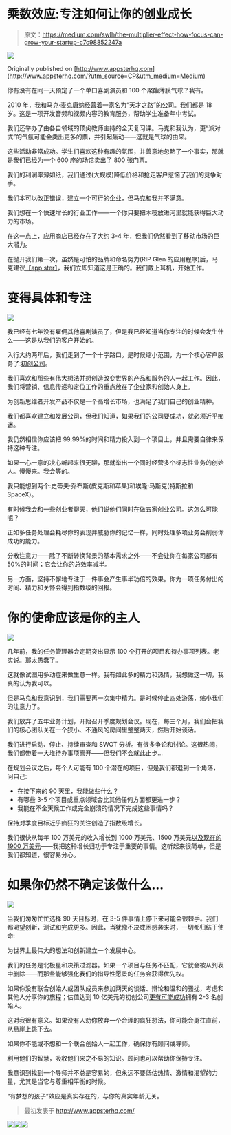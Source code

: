 # 乘数效应:专注如何让你的创业成长

> 原文：<https://medium.com/swlh/the-multiplier-effect-how-focus-can-grow-your-startup-c7c98852247a>

![](img/22d450e6709bcc67d912d0e0d1a5cb6a.png)

Originally published on [http://www.appsterhq.com](http://www.appsterhq.com/?utm_source=CP&utm_medium=Medium)

你有没有在同一天预定了一个单口喜剧演员和 100 个聚酯薄膜气球？我有。

2010 年，我和马克·麦克唐纳经营着一家名为“天才之路”的公司。我们都是 18 岁。这是一项开发音频和视频内容的教育服务，帮助学生准备年中考试。

我们还举办了由各自领域的顶尖教师主持的全天复习课。马克和我认为，更“派对式”的气氛可能会卖出更多的票，并引起轰动——这就是气球的由来。

这些活动非常成功。学生们喜欢这种有趣的氛围，并善意地忽略了一个事实，那就是我们已经为一个 600 座的场馆卖出了 800 张门票。

我们的利润率薄如纸，我们通过(大规模)降低价格和抢走客户惹恼了我们的竞争对手。

我们本可以改正错误，建立一个可行的企业，但马克和我并不满意。

我们想在一个快速增长的行业工作——一个你只要把木筏放进河里就能获得巨大动力的市场。

在这一点上，应用商店已经存在了大约 3-4 年，但我们仍然看到了移动市场的巨大潜力。

在抛开我们第一次，虽然是可怕的品牌和命名努力(RIP Glen 的应用程序)后，马克建议[【app ster】](http://www.appsterhq.com/?utm_source=CP&utm_medium=Medium)，我们立即知道这是正确的。我们戴上耳机，开始工作。

# 变得具体和专注

![](img/527aa0c0b3fc8f516f266011daa34be5.png)

我已经有七年没有雇佣其他喜剧演员了，但是我已经知道当你专注的时候会发生什么——这是从我们的客户开始的。

入行大约两年后，我们走到了一个十字路口。是时候缩小范围，为一个核心客户服务了:[初创公司](http://www.appsterhq.com/?utm_source=CP&utm_medium=Medium)。

我们喜欢和那些有伟大想法并想创造改变世界的产品和服务的人一起工作。因此，我们将营销、信息传递和定位工作的重点放在了企业家和创始人身上。

为创新思维者开发产品不仅是一个高增长市场，也满足了我们自己的创业精神。

我们都喜欢建立和发展公司，但我们知道，如果我们的公司要成功，就必须近乎痴迷。

我仍然相信你应该把 99.99%的时间和精力投入到一个项目上，并且需要自律来保持这种专注。

如果一心一意的决心听起来很无聊，那就举出一个同时经营多个标志性业务的创始人。慢慢来。我会等的。

我只能想到两个:史蒂夫·乔布斯(皮克斯和苹果)和埃隆·马斯克(特斯拉和 SpaceX)。

有时候我会和一些创业者聊天，他们说他们同时在做五家创业公司。这怎么可能呢？

正如多任务处理会耗尽你的表现并威胁你的记忆一样，同时处理多项业务会削弱你成功的能力。

分散注意力——除了不断转换背景的基本需求之外——不会让你在每家公司都有 50%的时间；它会让你的总效率减半。

另一方面，坚持不懈地专注于一件事会产生事半功倍的效果。你为一项任务付出的时间、精力和关怀会得到指数级的回报。

# 你的使命应该是你的主人

![](img/88ab2511ecc4489ef196ce76c76d3915.png)

几年前，我的任务管理器会定期突出显示 100 个打开的项目和待办事项列表。老实说。那太愚蠢了。

这就像试图用多动症来做生意一样。我有如此多的精力和热情，我想做这一切，我真的认为我可以。

但是马克和我意识到，我们需要再一次集中精力。是时候停止四处游荡，缩小我们的注意力了。

我们放弃了五年业务计划，开始召开季度规划会议。现在，每三个月，我们会把我们的核心团队关在一个狭小、不通风的房间里整整两天，然后开始谈话。

我们进行启动、停止、持续审查和 SWOT 分析。有很多争论和讨论。这很热闹，我们都带着一大堆待办事项离开——但我们不会就此止步…

在规划会议之后，每个人可能有 100 个潜在的项目，但是我们都退到一个角落，问自己:

*   在接下来的 90 天里，我能做些什么？
*   有哪些 3-5 个项目或重点领域会比其他任何方面都更进一步？
*   我能在不全天候工作或完全崩溃的情况下完成这些事情吗？

保持对季度目标近乎疯狂的关注创造了指数级增长。

我们很快从每年 100 万美元的收入增长到 1000 万美元、1500 万美元[以及现在的 1900 万美元](http://www.appsterhq.com/?utm_source=CP&utm_medium=Medium)——我把这种增长归功于专注于重要的事情。这听起来很简单，但是我们都知道，很容易分心。

# 如果你仍然不确定该做什么…

![](img/4c0901dfa79a3b31ba3bc8f445746a70.png)

当我们匆匆忙忙选择 90 天目标时，在 3-5 件事情上停下来可能会很棘手。我们都渴望创新，测试和完成更多。因此，当犹豫不决或困惑袭来时，一切都归结于使命:

为世界上最伟大的想法和创新建立一个发展中心。

我们的任务是北极星和决策过滤器。如果一个项目与任务不匹配，它就会被从列表中删除——而那些能够强化我们的指导性愿景的任务会获得优先权。

如果你没有联合创始人或团队成员来参加两天的谈话、辩论和温和的骚扰，考虑和其他人分享你的旅程；估值达到 10 亿美元的初创公司[更有可能成功](https://techcrunch.com/2013/11/02/welcome-to-the-unicorn-club/)拥有 2-3 名创始人。

这对我很有意义。如果没有人劝你放弃一个合理的疯狂想法，你可能会勇往直前，从悬崖上跳下去。

如果你不能或不想和一个联合创始人一起工作，确保你有顾问或导师。

利用他们的智慧，吸收他们来之不易的知识。顾问也可以帮助你保持专注。

我意识到找到一个导师并不总是容易的，但永远不要低估热情、激情和渴望的力量，尤其是当它与尊重相平衡的时候。

“有梦想的孩子”效应是真实存在的，与你的真实年龄无关。

> 最初发表于 http://www.appsterhq.com/

![](img/70cd62e4bfba19568e87ab10ede853cf.png)[![](img/6bef8c094c3fd7e8cab8dcc21d8ec425.png)](http://www.appsterhq.com/?utm_source=CP&utm_medium=Medium)![](img/70cd62e4bfba19568e87ab10ede853cf.png)